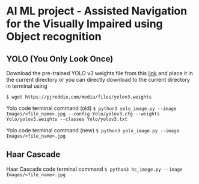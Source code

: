 # AI ML project - Assisted Navigation for the Visually Impaired using Object recognition

## YOLO (You Only Look Once)
 
Download the pre-trained YOLO v3 weights file from this [link](https://pjreddie.com/media/files/yolov3.weights) and place it in the current directory or you can directly download to the current directory in terminal using
 
 `$ wget https://pjreddie.com/media/files/yolov3.weights`

Yolo code terminal command (old)
`$ python3 yolo_image.py --image Images/<file_name>.jpg --config Yolo/yolov3.cfg --weights Yolo/yolov3.weights --classes Yolo/yolov3.txt`

Yolo code terminal command (new)
`$ python3 yolo_image.py --image Images/<file_name>.jpg`

## Haar Cascade

Haar Cascade code terminal command
`$ python3 hc_image.py --image Images/<file_name>.jpg`
